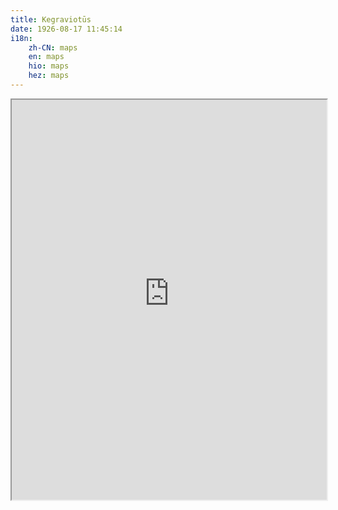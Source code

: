 ```yaml
---
title: Kegraviotūs
date: 1926-08-17 11:45:14
i18n:
    zh-CN: maps
    en: maps
    hio: maps
    hez: maps
---
```


<iframe src="https://maps.hsmc.hyperbola.studio/" style="width: 100%;height: 40rem;"></iframe>